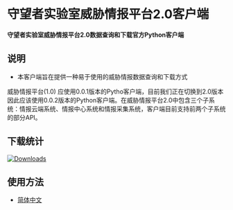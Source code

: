 # 守望者实验室威胁情报平台2.0客户端

**守望者实验室威胁情报平台2.0数据查询和下载官方Python客户端**

## 说明

* 本客户端旨在提供一种易于使用的威胁情报数据查询和下载方式

威胁情报平台(1.0)
应使用0.0.1版本的Pytho客户端，目前我们正在切换到2.0版本因此应该使用0.0.2版本的Python客户端。在威胁情报平台2.0中包含三个子系统：情报云端系统、情报中心系统和情报采集系统，客户端目前支持前两个子系统的部分API。

## 下载统计

[![Downloads](https://pepy.tech/badge/watcherlab-ti-client-python)](https://pepy.tech/project/watcherlab-ti-client-python)

## 使用方法

- [简体中文](USAGE_ZH-CN.md)
